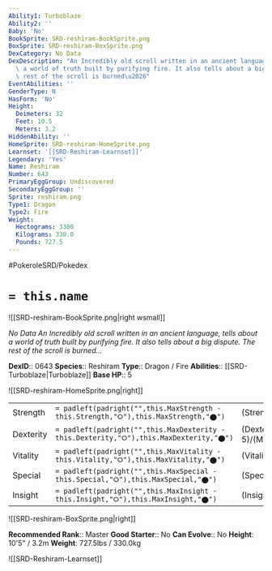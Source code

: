 ```yaml
---
Ability1: Turboblaze
Ability2: ''
Baby: 'No'
BookSprite: SRD-reshiram-BookSprite.png
BoxSprite: SRD-reshiram-BoxSprite.png
DexCategory: No Data
DexDescription: "An Incredibly old scroll written in an ancient language, tells about\
  \ a world of truth built by purifying fire. It also tells about a big dispute. The\
  \ rest of the scroll is burned\u2026"
EventAbilities: ''
GenderType: N
HasForm: 'No'
Height:
  Deimeters: 32
  Feet: 10.5
  Meters: 3.2
HiddenAbility: ''
HomeSprite: SRD-reshiram-HomeSprite.png
Learnset: '[[SRD-Reshiram-Learnset]]'
Legendary: 'Yes'
Name: Reshiram
Number: 643
PrimaryEggGroup: Undiscovered
SecondaryEggGroup: ''
Sprite: reshiram.png
Type1: Dragon
Type2: Fire
Weight:
  Hectograms: 3300
  Kilograms: 330.0
  Pounds: 727.5
---
```


#PokeroleSRD/Pokedex

# `= this.name`

![[SRD-reshiram-BookSprite.png|right wsmall]]

*No Data*
*An Incredibly old scroll written in an ancient language, tells about a world of truth built by purifying fire. It also tells about a big dispute. The rest of the scroll is burned…*

**DexID**:: 0643
**Species**:: Reshiram
**Type**:: Dragon / Fire
**Abilities**:: [[SRD-Turboblaze|Turboblaze]]
**Base HP**:: 5

![[SRD-reshiram-HomeSprite.png|right]]

|           |                                                                                        |                                          |
| --------- | -------------------------------------------------------------------------------------- | ---------------------------------------- |
| Strength  | `= padleft(padright("",this.MaxStrength - this.Strength,"⭘"),this.MaxStrength,"⬤")`    | (Strength::7)/(MaxStrength::7)   |
| Dexterity | `= padleft(padright("",this.MaxDexterity - this.Dexterity,"⭘"),this.MaxDexterity,"⬤")` | (Dexterity:: 5)/(MaxDexterity::5) |
| Vitality  | `= padleft(padright("",this.MaxVitality - this.Vitality,"⭘"),this.MaxVitality,"⬤")`    | (Vitality::6)/(MaxVitality::6)   |
| Special   | `= padleft(padright("",this.MaxSpecial - this.Special,"⭘"),this.MaxSpecial,"⬤")`       | (Special::8)/(MaxSpecial::8)     |
| Insight   | `= padleft(padright("",this.MaxInsight - this.Insight,"⭘"),this.MaxInsight,"⬤")`       | (Insight::7)/(MaxInsight::7)     |

![[SRD-reshiram-BoxSprite.png|right]]

**Recommended Rank**:: Master
**Good Starter**:: No
**Can Evolve**:: No
**Height**: 10'5" / 3.2m
**Weight**: 727.5lbs / 330.0kg

![[SRD-Reshiram-Learnset]]